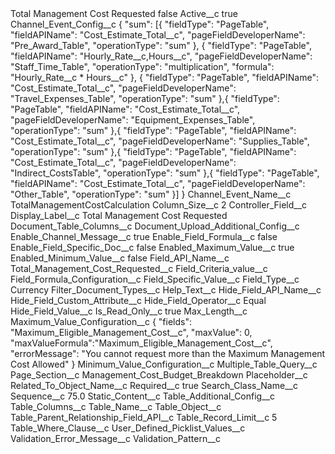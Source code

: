 <?xml version="1.0" encoding="UTF-8"?>
<CustomMetadata xmlns="http://soap.sforce.com/2006/04/metadata" xmlns:xsi="http://www.w3.org/2001/XMLSchema-instance" xmlns:xsd="http://www.w3.org/2001/XMLSchema">
    <label>Total Management Cost Requested</label>
    <protected>false</protected>
    <values>
        <field>Active__c</field>
        <value xsi:type="xsd:boolean">true</value>
    </values>
    <values>
        <field>Channel_Event_Config__c</field>
        <value xsi:type="xsd:string">{
	&quot;sum&quot;: [{
		&quot;fieldType&quot;: &quot;PageTable&quot;,
		&quot;fieldAPIName&quot;: &quot;Cost_Estimate_Total__c&quot;,
		&quot;pageFieldDeveloperName&quot;: &quot;Pre_Award_Table&quot;,
		&quot;operationType&quot;: &quot;sum&quot;
	}, {
		&quot;fieldType&quot;: &quot;PageTable&quot;,
		&quot;fieldAPIName&quot;: &quot;Hourly_Rate__c,Hours__c&quot;,
		&quot;pageFieldDeveloperName&quot;: &quot;Staff_Time_Table&quot;,
		&quot;operationType&quot;: &quot;multiplication&quot;,
		&quot;formula&quot;: &quot;Hourly_Rate__c * Hours__c&quot;
	}, {
		&quot;fieldType&quot;: &quot;PageTable&quot;,
		&quot;fieldAPIName&quot;: &quot;Cost_Estimate_Total__c&quot;,
		&quot;pageFieldDeveloperName&quot;: &quot;Travel_Expenses_Table&quot;,
		&quot;operationType&quot;: &quot;sum&quot;
	},{
		&quot;fieldType&quot;: &quot;PageTable&quot;,
		&quot;fieldAPIName&quot;: &quot;Cost_Estimate_Total__c&quot;,
		&quot;pageFieldDeveloperName&quot;: &quot;Equipment_Expenses_Table&quot;,
		&quot;operationType&quot;: &quot;sum&quot;
	},{
		&quot;fieldType&quot;: &quot;PageTable&quot;,
		&quot;fieldAPIName&quot;: &quot;Cost_Estimate_Total__c&quot;,
		&quot;pageFieldDeveloperName&quot;: &quot;Supplies_Table&quot;,
		&quot;operationType&quot;: &quot;sum&quot;
	},{
		&quot;fieldType&quot;: &quot;PageTable&quot;,
		&quot;fieldAPIName&quot;: &quot;Cost_Estimate_Total__c&quot;,
		&quot;pageFieldDeveloperName&quot;: &quot;Indirect_CostsTable&quot;,
		&quot;operationType&quot;: &quot;sum&quot;
	},{
		&quot;fieldType&quot;: &quot;PageTable&quot;,
		&quot;fieldAPIName&quot;: &quot;Cost_Estimate_Total__c&quot;,
		&quot;pageFieldDeveloperName&quot;: &quot;Other_Table&quot;,
		&quot;operationType&quot;: &quot;sum&quot;
	}]
}</value>
    </values>
    <values>
        <field>Channel_Event_Name__c</field>
        <value xsi:type="xsd:string">TotalManagementCostCalculation</value>
    </values>
    <values>
        <field>Column_Size__c</field>
        <value xsi:type="xsd:string">2</value>
    </values>
    <values>
        <field>Controller_Field__c</field>
        <value xsi:nil="true"/>
    </values>
    <values>
        <field>Display_Label__c</field>
        <value xsi:type="xsd:string">Total Management Cost Requested</value>
    </values>
    <values>
        <field>Document_Table_Columns__c</field>
        <value xsi:nil="true"/>
    </values>
    <values>
        <field>Document_Upload_Additional_Config__c</field>
        <value xsi:nil="true"/>
    </values>
    <values>
        <field>Enable_Channel_Message__c</field>
        <value xsi:type="xsd:boolean">true</value>
    </values>
    <values>
        <field>Enable_Field_Formula__c</field>
        <value xsi:type="xsd:boolean">false</value>
    </values>
    <values>
        <field>Enable_Field_Specific_Doc__c</field>
        <value xsi:type="xsd:boolean">false</value>
    </values>
    <values>
        <field>Enabled_Maximum_Value__c</field>
        <value xsi:type="xsd:boolean">true</value>
    </values>
    <values>
        <field>Enabled_Minimum_Value__c</field>
        <value xsi:type="xsd:boolean">false</value>
    </values>
    <values>
        <field>Field_API_Name__c</field>
        <value xsi:type="xsd:string">Total_Management_Cost_Requested__c</value>
    </values>
    <values>
        <field>Field_Criteria_value__c</field>
        <value xsi:nil="true"/>
    </values>
    <values>
        <field>Field_Formula_Configuration__c</field>
        <value xsi:nil="true"/>
    </values>
    <values>
        <field>Field_Specific_Value__c</field>
        <value xsi:nil="true"/>
    </values>
    <values>
        <field>Field_Type__c</field>
        <value xsi:type="xsd:string">Currency</value>
    </values>
    <values>
        <field>Filter_Document_Types__c</field>
        <value xsi:nil="true"/>
    </values>
    <values>
        <field>Help_Text__c</field>
        <value xsi:nil="true"/>
    </values>
    <values>
        <field>Hide_Field_API_Name__c</field>
        <value xsi:nil="true"/>
    </values>
    <values>
        <field>Hide_Field_Custom_Attribute__c</field>
        <value xsi:nil="true"/>
    </values>
    <values>
        <field>Hide_Field_Operator__c</field>
        <value xsi:type="xsd:string">Equal</value>
    </values>
    <values>
        <field>Hide_Field_Value__c</field>
        <value xsi:nil="true"/>
    </values>
    <values>
        <field>Is_Read_Only__c</field>
        <value xsi:type="xsd:boolean">true</value>
    </values>
    <values>
        <field>Max_Length__c</field>
        <value xsi:nil="true"/>
    </values>
    <values>
        <field>Maximum_Value_Configuration__c</field>
        <value xsi:type="xsd:string">{
&quot;fields&quot;: &quot;Maximum_Eligible_Management_Cost__c&quot;,
&quot;maxValue&quot;: 0,
&quot;maxValueFormula&quot;:&quot;Maximum_Eligible_Management_Cost__c&quot;,
&quot;errorMessage&quot;: &quot;You cannot request more than the Maximum Management Cost Allowed&quot;
}</value>
    </values>
    <values>
        <field>Minimum_Value_Configuration__c</field>
        <value xsi:nil="true"/>
    </values>
    <values>
        <field>Multiple_Table_Query__c</field>
        <value xsi:nil="true"/>
    </values>
    <values>
        <field>Page_Section__c</field>
        <value xsi:type="xsd:string">Management_Cost_Budget_Breakdown</value>
    </values>
    <values>
        <field>Placeholder__c</field>
        <value xsi:nil="true"/>
    </values>
    <values>
        <field>Related_To_Object_Name__c</field>
        <value xsi:nil="true"/>
    </values>
    <values>
        <field>Required__c</field>
        <value xsi:type="xsd:boolean">true</value>
    </values>
    <values>
        <field>Search_Class_Name__c</field>
        <value xsi:nil="true"/>
    </values>
    <values>
        <field>Sequence__c</field>
        <value xsi:type="xsd:double">75.0</value>
    </values>
    <values>
        <field>Static_Content__c</field>
        <value xsi:nil="true"/>
    </values>
    <values>
        <field>Table_Additional_Config__c</field>
        <value xsi:nil="true"/>
    </values>
    <values>
        <field>Table_Columns__c</field>
        <value xsi:nil="true"/>
    </values>
    <values>
        <field>Table_Name__c</field>
        <value xsi:nil="true"/>
    </values>
    <values>
        <field>Table_Object__c</field>
        <value xsi:nil="true"/>
    </values>
    <values>
        <field>Table_Parent_Relationship_Field_API__c</field>
        <value xsi:nil="true"/>
    </values>
    <values>
        <field>Table_Record_Limit__c</field>
        <value xsi:type="xsd:string">5</value>
    </values>
    <values>
        <field>Table_Where_Clause__c</field>
        <value xsi:nil="true"/>
    </values>
    <values>
        <field>User_Defined_Picklist_Values__c</field>
        <value xsi:nil="true"/>
    </values>
    <values>
        <field>Validation_Error_Message__c</field>
        <value xsi:nil="true"/>
    </values>
    <values>
        <field>Validation_Pattern__c</field>
        <value xsi:nil="true"/>
    </values>
</CustomMetadata>
